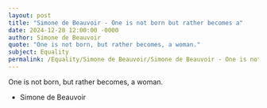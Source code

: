 ```yaml
---
layout: post
title: "Simone de Beauvoir - One is not born but rather becomes a"
date: 2024-12-28 12:00:00 -0000
author: Simone de Beauvoir
quote: "One is not born, but rather becomes, a woman."
subject: Equality
permalink: /Equality/Simone de Beauvoir/Simone de Beauvoir - One is not born but rather becomes a
---
```


One is not born, but rather becomes, a woman.

- Simone de Beauvoir
